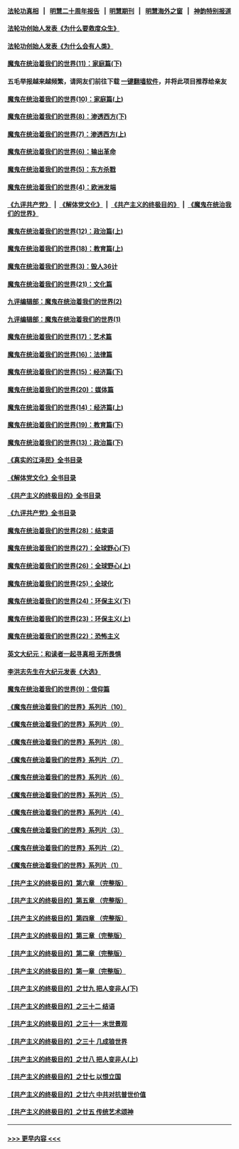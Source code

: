 #### [法轮功真相](https://github.com/gfw-breaker/truth/blob/master/README.md?t=0) &nbsp;&nbsp;|&nbsp;&nbsp; [明慧二十周年报告](https://github.com/gfw-breaker/mh-reports/blob/master/README.md?t=0) &nbsp;&nbsp;|&nbsp;&nbsp;[明慧期刊](https://github.com/gfw-breaker/mh-qikan) &nbsp;&nbsp;|&nbsp;&nbsp; [明慧海外之窗](https://github.com/gfw-breaker/mh-news/blob/master/README.md?t=0) &nbsp;&nbsp;|&nbsp;&nbsp; [神韵特别报道](https://github.com/gfw-breaker/mh-news/blob/master/shenyun.md?t=0)
#### [法轮功创始人发表《为什么要救度众生》](../pages/nsc422/n13975246.md?t=06122143) 
#### [法轮功创始人发表《为什么会有人类》](../pages/nsc422/n13912117.md?t=06122143) 
#### [魔鬼在统治着我们的世界(11)：家庭篇(下)](../pages/nsc422/n10440961.md?t=06122143) 
#### 五毛举报越来越频繁，请网友们前往下载 [一键翻墙软件](https://github.com/gfw-breaker/ssr-accounts)，并将此项目推荐给亲友
#### [魔鬼在统治着我们的世界(10)：家庭篇(上)](../pages/nsc422/n10435448.md?t=06122143) 
#### [魔鬼在统治着我们的世界(8)：渗透西方(下)](../pages/nsc422/n10429603.md?t=06122143) 
#### [魔鬼在统治着我们的世界(7)：渗透西方(上)](../pages/nsc422/n10426013.md?t=06122143) 
#### [魔鬼在统治着我们的世界(6)：输出革命](../pages/nsc422/n10421536.md?t=06122143) 
#### [魔鬼在统治着我们的世界(5)：东方杀戮](../pages/nsc422/n10417707.md?t=06122143) 
#### [魔鬼在统治着我们的世界(4)：欧洲发端](../pages/nsc422/n10414890.md?t=06122143) 
#### [《九评共产党》](https://github.com/begood0513/9ping.md/blob/master/README.md) &nbsp;|&nbsp; [《解体党文化》](../../../../jtdwh.md/blob/master/README.md)  &nbsp;|&nbsp; [《共产主义的终极目的》](../../../../gczydzjmd.md/blob/master/README.md) &nbsp;|&nbsp; [《魔鬼在统治我们的世界》](../../../../mgztzwmdsj.md/blob/master/README.md) 
#### [魔鬼在统治着我们的世界(12)：政治篇(上)](../pages/nsc422/n10444576.md?t=06122143) 
#### [魔鬼在统治着我们的世界(18)：教育篇(上)](../pages/nsc422/n10526970.md?t=06122143) 
#### [魔鬼在统治着我们的世界(3)：毁人36计](../pages/nsc422/n10411583.md?t=06122143) 
#### [魔鬼在统治着我们的世界(21)：文化篇](../pages/nsc422/n10597706.md?t=06122143) 
#### [九评编辑部：魔鬼在统治着我们的世界(2)](../pages/nsc422/n10410036.md?t=06122143) 
#### [九评编辑部：魔鬼在统治着我们的世界(1)](../pages/nsc422/n10406825.md?t=06122143) 
#### [魔鬼在统治着我们的世界(17)：艺术篇](../pages/nsc422/n10499093.md?t=06122143) 
#### [魔鬼在统治着我们的世界(16)：法律篇](../pages/nsc422/n10485969.md?t=06122143) 
#### [魔鬼在统治着我们的世界(15)：经济篇(下)](../pages/nsc422/n10469975.md?t=06122143) 
#### [魔鬼在统治着我们的世界(20)：媒体篇](../pages/nsc422/n10586579.md?t=06122143) 
#### [魔鬼在统治着我们的世界(14)：经济篇(上)](../pages/nsc422/n10457370.md?t=06122143) 
#### [魔鬼在统治着我们的世界(19)：教育篇(下)](../pages/nsc422/n10564808.md?t=06122143) 
#### [魔鬼在统治着我们的世界(13)：政治篇(下)](../pages/nsc422/n10448270.md?t=06122143) 
#### [《真实的江泽民》全书目录](../pages/nsc422/n13721399.md?t=06122143) 
#### [《解体党文化》全书目录](../pages/nsc422/n13721157.md?t=06122143) 
#### [《共产主义的终极目的》全书目录](../pages/nsc422/n13721048.md?t=06122143) 
#### [《九评共产党》全书目录](../pages/nsc422/n13708085.md?t=06122143) 
#### [魔鬼在统治着我们的世界(28)：结束语](../pages/nsc422/n10936246.md?t=06122143) 
#### [魔鬼在统治着我们的世界(27)：全球野心(下)](../pages/nsc422/n10928319.md?t=06122143) 
#### [魔鬼在统治着我们的世界(26)：全球野心(上)](../pages/nsc422/n10900318.md?t=06122143) 
#### [魔鬼在统治着我们的世界(25)：全球化](../pages/nsc422/n10788205.md?t=06122143) 
#### [魔鬼在统治着我们的世界(24)：环保主义(下)](../pages/nsc422/n10695307.md?t=06122143) 
#### [魔鬼在统治着我们的世界(23)：环保主义(上)](../pages/nsc422/n10688613.md?t=06122143) 
#### [魔鬼在统治着我们的世界(22)：恐怖主义](../pages/nsc422/n10614727.md?t=06122143) 
#### [英文大纪元：和读者一起寻真相 无所畏惧](../pages/nsc422/n12542027.md?t=06122143) 
#### [李洪志先生在大纪元发表《大选》](../pages/nsc422/n12534746.md?t=06122143) 
#### [魔鬼在统治着我们的世界(9)：信仰篇](../pages/nsc422/n10432159.md?t=06122143) 
#### [《魔鬼在统治着我们的世界》系列片（10）](../pages/nsc422/n12292670.md?t=06122143) 
#### [《魔鬼在统治着我们的世界》系列片（9）](../pages/nsc422/n12290859.md?t=06122143) 
#### [《魔鬼在统治着我们的世界》系列片（8）](../pages/nsc422/n12287445.md?t=06122143) 
#### [《魔鬼在统治着我们的世界》系列片（7）](../pages/nsc422/n12283425.md?t=06122143) 
#### [《魔鬼在统治着我们的世界》系列片（6）](../pages/nsc422/n12282314.md?t=06122143) 
#### [《魔鬼在统治着我们的世界》系列片（5）](../pages/nsc422/n12281419.md?t=06122143) 
#### [《魔鬼在统治着我们的世界》系列片（4）](../pages/nsc422/n12274024.md?t=06122143) 
#### [《魔鬼在统治着我们的世界》系列片（3）](../pages/nsc422/n12271322.md?t=06122143) 
#### [《魔鬼在统治着我们的世界》系列片（2）](../pages/nsc422/n12269049.md?t=06122143) 
#### [《魔鬼在统治着我们的世界》系列片（1）](../pages/nsc422/n12267575.md?t=06122143) 
#### [【共产主义的终极目的】第六章 （完整版）](../pages/nsc422/n11428913.md?t=06122143) 
#### [【共产主义的终极目的】第五章 （完整版）](../pages/nsc422/n11428912.md?t=06122143) 
#### [【共产主义的终极目的】第四章 （完整版）](../pages/nsc422/n11428907.md?t=06122143) 
#### [【共产主义的终极目的】第三章（完整版）](../pages/nsc422/n11428848.md?t=06122143) 
#### [【共产主义的终极目的】第二章（完整版）](../pages/nsc422/n11428831.md?t=06122143) 
#### [【共产主义的终极目的】第一章（完整版）](../pages/nsc422/n11417651.md?t=06122143) 
#### [【共产主义的终极目的】之廿九 把人变非人(下)](../pages/nsc422/n11344140.md?t=06122143) 
#### [【共产主义的终极目的】之三十二 结语](../pages/nsc422/n11360535.md?t=06122143) 
#### [【共产主义的终极目的】之三十一 末世景观](../pages/nsc422/n11351129.md?t=06122143) 
#### [【共产主义的终极目的】之三十 几成狼世界](../pages/nsc422/n11348280.md?t=06122143) 
#### [【共产主义的终极目的】之廿八 把人变非人(上)](../pages/nsc422/n11340492.md?t=06122143) 
#### [【共产主义的终极目的】之廿七 以恨立国](../pages/nsc422/n11336944.md?t=06122143) 
#### [【共产主义的终极目的】之廿六 中共对抗普世价值](../pages/nsc422/n11324785.md?t=06122143) 
#### [【共产主义的终极目的】之廿五 传统艺术颂神](../pages/nsc422/n11296396.md?t=06122143) 

----
#### [ >>> 更早内容 <<< ](../indexes/nsc422-earlier.md)
